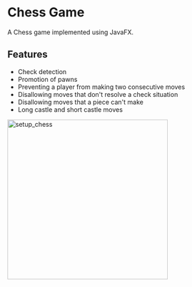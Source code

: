 # Chess Game

A Chess game implemented using JavaFX.

## Features

- Check detection
- Promotion of pawns
- Preventing a player from making two consecutive moves
- Disallowing moves that don't resolve a check situation
- Disallowing moves that a piece can't make
- Long castle and short castle moves
  
<img width="359" alt="setup_chess" src="https://github.com/denisosmani/chess_game/assets/76630405/95016bfe-d1ec-4625-9104-1839e8b8ffcb">
